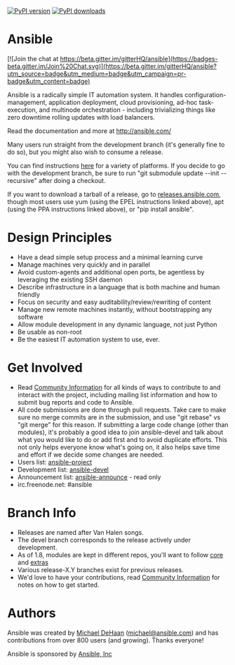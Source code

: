 [![PyPI version](https://badge.fury.io/py/ansible.png)](http://badge.fury.io/py/ansible) [![PyPI downloads](https://pypip.in/d/ansible/badge.png)](https://pypi.python.org/pypi/ansible)


Ansible
=======

[![Join the chat at https://beta.gitter.im/gitterHQ/ansible](https://badges-beta.gitter.im/Join%20Chat.svg)](https://beta.gitter.im/gitterHQ/ansible?utm_source=badge&utm_medium=badge&utm_campaign=pr-badge&utm_content=badge)

Ansible is a radically simple IT automation system.  It handles configuration-management, application deployment, cloud provisioning, ad-hoc task-execution, and multinode orchestration - including trivializing things like zero downtime rolling updates with load balancers.

Read the documentation and more at http://ansible.com/

Many users run straight from the development branch (it's generally fine to do so), but you might also wish to consume a release.  

You can find instructions [here](http://docs.ansible.com/intro_getting_started.html) for a variety of platforms.  If you decide to go with the development branch, be sure to run "git submodule update --init --recursive" after doing a checkout. 

If you want to download a tarball of a release, go to [releases.ansible.com](http://releases.ansible.com/ansible), though most users use yum (using the EPEL instructions linked above), apt (using the PPA instructions linked above), or "pip install ansible".

Design Principles
=================

   * Have a dead simple setup process and a minimal learning curve
   * Manage machines very quickly and in parallel
   * Avoid custom-agents and additional open ports, be agentless by leveraging the existing SSH daemon
   * Describe infrastructure in a language that is both machine and human friendly
   * Focus on security and easy auditability/review/rewriting of content
   * Manage new remote machines instantly, without bootstrapping any software
   * Allow module development in any dynamic language, not just Python
   * Be usable as non-root
   * Be the easiest IT automation system to use, ever.
  
Get Involved
============

   * Read [Community Information](http://docs.ansible.com/community.html) for all kinds of ways to contribute to and interact with the project, including mailing list information and how to submit bug reports and code to Ansible.  
   * All code submissions are done through pull requests.  Take care to make sure no merge commits are in the submission, and use "git rebase" vs "git merge" for this reason.  If submitting a large code change (other than modules), it's probably a good idea to join ansible-devel and talk about what you would like to do or add first and to avoid duplicate efforts.  This not only helps everyone know what's going on, it also helps save time and effort if we decide some changes are needed.
   * Users list: [ansible-project](http://groups.google.com/group/ansible-project)
   * Development list: [ansible-devel](http://groups.google.com/group/ansible-devel)
   * Announcement list: [ansible-announce](http://groups.google.com/group/ansible-announce) - read only
   * irc.freenode.net: #ansible

Branch Info
===========

   * Releases are named after Van Halen songs.
   * The devel branch corresponds to the release actively under development.
   * As of 1.8, modules are kept in different repos, you'll want to follow [core](https://github.com/ansible/ansible-modules-core) and [extras](https://github.com/ansible/ansible-modules-extras)
   * Various release-X.Y branches exist for previous releases.
   * We'd love to have your contributions, read [Community Information](http://docs.ansible.com/community.html) for notes on how to get started.

Authors
=======

Ansible was created by [Michael DeHaan](github.com/mpdehaan) (michael@ansible.com) and has contributions from over
800 users (and growing).  Thanks everyone!

Ansible is sponsored by [Ansible, Inc](http://ansible.com)

